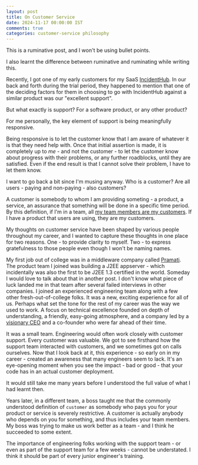 ```yaml
---           
layout: post
title: On Customer Service
date: 2024-11-17 00:00:00 IST
comments: true
categories: customer-service philosophy
---
```


This is a ruminative post, and I won't be using bullet points.

I also learnt the difference between ruminative and ruminating while writing this.

Recently, I got one of my early customers for my SaaS [IncidentHub](https://incidenthub.cloud). In our back and forth during the trial period,
they happened to mention that one of the deciding factors for them in choosing to go with IncidentHub against a similar product was our "excellent support".

But what exactly is support? For a software product, or any other product?

For me personally, the key element of support is being meaningfully responsive. 

Being responsive is to let the customer know that I am aware of whatever it is that they need help with. 
Once that initial assertion is made, it is completely up to _me_ - and not the customer - to let the customer know about progress with their problems, or any further roadblocks, until
they are satisfied. Even if the end result is that I cannot solve their problem, I have to let them know.

I want to go back a bit since I'm musing anyway. Who is a customer? Are all users - paying and non-paying - also customers?

A customer is somebody to whom I am providing someting - a product, a service, an assurance that something will be done in a specific time period. By this definition, if I'm in a team,
all [my team members are my customers](https://www.linkedin.com/pulse/your-first-customer-team-hrishikesh-barua/). If I have a product that users are using, they are my customers.

My thoughts on customer service have been shaped by various people throughout my career, and I wanted to capture these thoughts in one place for two reasons. 
One - to provide clarity to myself. Two - to express gratefulness to those people even though I won't be naming names. 

My first job out of college was in a middleware company called [Pramati](https://pramati.com/). The product team I joined was building a J2EE appserver - which incidentally was also the first to be J2EE 1.3 certified in the world. 
Someday I would love to talk about that in another post. I don't know what piece of luck landed me in that team after several failed interviews in other companies. I joined an experienced engineering team along with a few other 
fresh-out-of-college folks. It was a new, exciting experience for all of us. Perhaps what set the tone for the rest of my career was the way we used to work. A focus on technical excellence founded on depth of understanding,
a friendly, easy-going atmosphere, and a company led by a [visionary CEO](https://blogs.iiit.ac.in/monthly_news/16367/) and a co-founder who were far ahead of their time.

It was a small team. Engineering would often work closely with customer support. Every customer was valuable. We got to see firsthand how the support team interacted with customers, and we sometimes got on calls ourselves.
Now that I look back at it, this experience - so early on in my career - created an awareness that many engineers seem to lack. It's an eye-opening moment when you see the impact - bad or good - that your code
has in an actual customer deployment. 

It would still take me many years before I understood the full value of what I had learnt then.

Years later, in a different team, a boss taught me that the commonly understood definition of `customer` as somebody who pays you for your product or service is severely restrictive. 
A customer is actually anybody who depends on you for something, and thus includes your team members. My boss was trying to make us work better as a team - and I think he succeeded to some extent.

The importance of engineering folks working with the support team - or even as part of the support team for a few weeks - cannot be understated. I think it should be part of every junior engineer's training.
